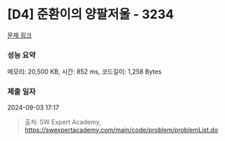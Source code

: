 # [D4] 준환이의 양팔저울 - 3234 

[문제 링크](https://swexpertacademy.com/main/code/problem/problemDetail.do?contestProbId=AWAe7XSKfUUDFAUw) 

### 성능 요약

메모리: 20,500 KB, 시간: 852 ms, 코드길이: 1,258 Bytes

### 제출 일자

2024-09-03 17:17



> 출처: SW Expert Academy, https://swexpertacademy.com/main/code/problem/problemList.do